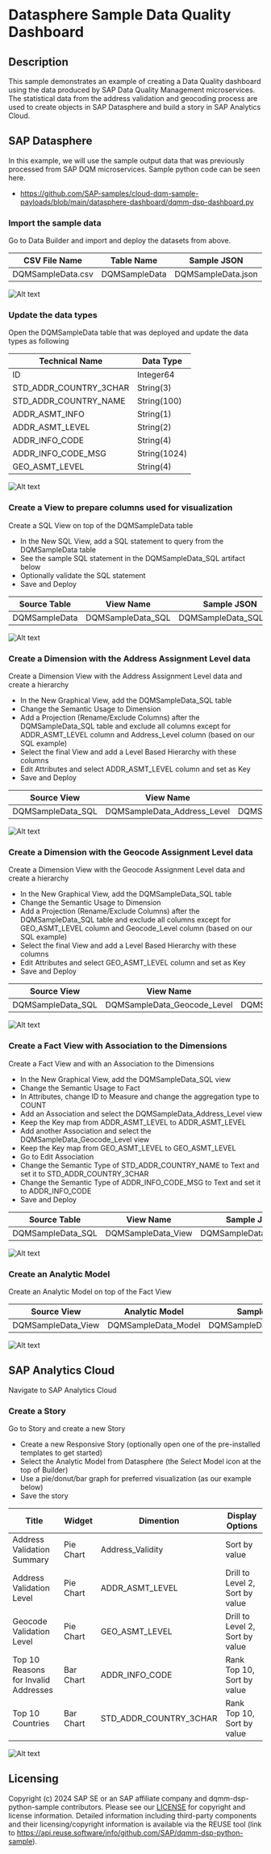 # Datasphere Sample Data Quality Dashboard

## Description
This sample demonstrates an example of creating a Data Quality dashboard using the data produced by SAP Data Quality Management microservices. The statistical data from the address validation and geocoding process are used to create objects in SAP Datasphere and build a story in SAP Analytics Cloud.

## SAP Datasphere

In this example, we will use the sample output data that was previously processed from SAP DQM microservices. Sample python code can be seen here.
- https://github.com/SAP-samples/cloud-dqm-sample-payloads/blob/main/datasphere-dashboard/dqmm-dsp-dashboard.py

### Import the sample data

Go to Data Builder and import and deploy the datasets from above.

| CSV File Name | Table Name | Sample JSON |
| --------- | ----------- | ----------- |
| DQMSampleData.csv | DQMSampleData | DQMSampleData.json |

![Alt text](resources/dsp-import-csv.png?raw=true "Import CSV File")

### Update the data types

Open the DQMSampleData table that was deployed and update the data types as following

| Technical Name | Data Type |
| --------- | ----------- |
| ID | Integer64 |
| STD_ADDR_COUNTRY_3CHAR | String(3) |
| STD_ADDR_COUNTRY_NAME | String(100) |
| ADDR_ASMT_INFO | String(1) |
| ADDR_ASMT_LEVEL | String(2) |
| ADDR_INFO_CODE | String(4) |
| ADDR_INFO_CODE_MSG | String(1024) |
| GEO_ASMT_LEVEL | String(4) |

![Alt text](resources/dsp-local-table.png?raw=true "Update Data Type")

### Create a View to prepare columns used for visualization

Create a SQL View on top of the DQMSampleData table

- In the New SQL View, add a SQL statement to query from the DQMSampleData table
- See the sample SQL statement in the DQMSampleData_SQL artifact below
- Optionally validate the SQL statement
- Save and Deploy

| Source Table | View Name | Sample JSON |
| --------- | ----------- | ----------- |
| DQMSampleData | DQMSampleData_SQL | DQMSampleData_SQL.json |

![Alt text](resources/dsp-sql-view.png?raw=true "Create a SQL View from Local Table data")

### Create a Dimension with the Address Assignment Level data

Create a Dimension View with the Address Assignment Level data and create a hierarchy

- In the New Graphical View, add the DQMSampleData_SQL table
- Change the Semantic Usage to Dimension
- Add a Projection (Rename/Exclude Columns) after the DQMSampleData_SQL table and exclude all columns except for ADDR_ASMT_LEVEL column and Address_Level column (based on our SQL example)
- Select the final View and add a Level Based Hierarchy with these columns
- Edit Attributes and select ADDR_ASMT_LEVEL column and set as Key
- Save and Deploy

| Source View | View Name | Sample JSON |
| --------- | ----------- | ----------- |
| DQMSampleData_SQL | DQMSampleData_Address_Level | DQMSampleData_Address_Level.json |

![Alt text](resources/dsp-dimension-address.png?raw=true "Create an Address Level Hierarchy")

### Create a Dimension with the Geocode Assignment Level data

Create a Dimension View with the Geocode Assignment Level data and create a hierarchy

- In the New Graphical View, add the DQMSampleData_SQL table
- Change the Semantic Usage to Dimension
- Add a Projection (Rename/Exclude Columns) after the DQMSampleData_SQL table and exclude all columns except for GEO_ASMT_LEVEL column and Geocode_Level column (based on our SQL example)
- Select the final View and add a Level Based Hierarchy with these columns
- Edit Attributes and select GEO_ASMT_LEVEL column and set as Key
- Save and Deploy

| Source View | View Name | Sample JSON |
| --------- | ----------- | ----------- |
| DQMSampleData_SQL | DQMSampleData_Geocode_Level | DQMSampleData_Geocode_Level.json |

![Alt text](resources/dsp-dimension-geocode.png?raw=true "Create a Geocode Level Hierarchy")

### Create a Fact View with Association to the Dimensions

Create a Fact View and with an Association to the Dimensions

- In the New Graphical View, add the DQMSampleData_SQL view
- Change the Semantic Usage to Fact
- In Attributes, change ID to Measure and change the aggregation type to COUNT
- Add an Association and select the DQMSampleData_Address_Level view
- Keep the Key map from ADDR_ASMT_LEVEL to ADDR_ASMT_LEVEL
- Add another Association and select the DQMSampleData_Geocode_Level view
- Keep the Key map from GEO_ASMT_LEVEL to GEO_ASMT_LEVEL
- Go to Edit Association
- Change the Semantic Type of STD_ADDR_COUNTRY_NAME to Text and set it to STD_ADDR_COUNTRY_3CHAR
- Change the Semantic Type of ADDR_INFO_CODE_MSG to Text and set it to ADDR_INFO_CODE
- Save and Deploy

| Source Table | View Name | Sample JSON |
| --------- | ----------- | ----------- |
| DQMSampleData_SQL | DQMSampleData_View | DQMSampleData_View.json |

![Alt text](resources/dsp-fact-attributes.png?raw=true "Set Text and Association")

### Create an Analytic Model

Create an Analytic Model on top of the Fact View

| Source View | Analytic Model | Sample JSON |
| --------- | ----------- | ----------- |
| DQMSampleData_View | DQMSampleData_Model | DQMSampleData_Model.json |

![Alt text](resources/dsp-analytic-model.png?raw=true "Create an Analytic Model")


## SAP Analytics Cloud

Navigate to SAP Analytics Cloud

### Create a Story

Go to Story and create a new Story

- Create a new Responsive Story (optionally open one of the pre-installed templates to get started)
- Select the Analytic Model from Datasphere (the Select Model icon at the top of Builder)
- Use a pie/donut/bar graph for preferred visualization (as our example below)
- Save the story

| Title | Widget | Dimention | Display Options |
| --------- | ----------- | ----------- | ----------- |
| Address Validation Summary | Pie Chart | Address_Validity | Sort by value |
| Address Validation Level | Pie Chart | ADDR_ASMT_LEVEL | Drill to Level 2, Sort by value |
| Geocode Validation Level | Pie Chart | GEO_ASMT_LEVEL | Drill to Level 2, Sort by value |
| Top 10 Reasons for Invalid Addresses | Bar Chart | ADDR_INFO_CODE | Rank Top 10, Sort by value |
| Top 10 Countries | Bar Chart | STD_ADDR_COUNTRY_3CHAR | Rank Top 10, Sort by value |

![Alt text](resources/sac-story-dashboard.png?raw=true "Create a Dashboard")

## Licensing

Copyright (c) 2024 SAP SE or an SAP affiliate company and dqmm-dsp-python-sample contributors. Please see our [LICENSE](/LICENSE) for copyright and license information. Detailed information including third-party components and their licensing/copyright information is available via the REUSE tool (link to https://api.reuse.software/info/github.com/SAP/dqmm-dsp-python-sample).

